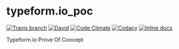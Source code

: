 # typeform.io_poc

[![Travis branch](https://img.shields.io/travis/ferranvila/typeform.io_poc/master.svg)](https://travis-ci.org/ferranvila/typeform.io_poc)
[![David](https://img.shields.io/david/ferranvila/typeform.io_poc.svg)](https://david-dm.org/ferranvila/typeform.io_poc)
[![Code Climate](https://img.shields.io/codeclimate/github/ferranvila/typeform.io_poc.svg)](https://codeclimate.com/github/ferranvila/typeform.io_poc)
[![Codacy](https://img.shields.io/codacy/507a43ad67e64e6ea67b7a64faa8b2ce.svg)](https://www.codacy.com/app/fnva/typeform-io_poc)
[![Inline docs](http://inch-ci.org/github/ferranvila/typeform.io_poc.svg?branch=master)](http://inch-ci.org/github/ferranvila/typeform.io_poc)


Typeform.io Prove Of Concept
